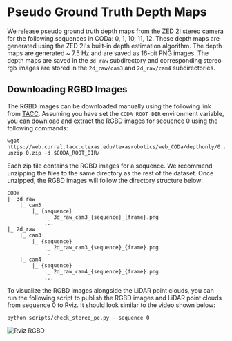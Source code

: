 # Pseudo Ground Truth Depth Maps

We release pseudo ground truth depth maps from the ZED 2I stereo camera for the following sequences in CODa: 0, 1, 10, 11, 12.
These depth maps are generated using the ZED 2I's built-in depth estimation algorithm. The depth maps are generated ~ 7.5 Hz and are saved as 16-bit PNG images. The depth maps are saved in the `3d_raw` subdirectory and corresponding stereo rgb images are stored in the `2d_raw/cam3` and `2d_raw/cam4` subdirectories. 

## Downloading RGBD Images

The RGBD images can be downloaded manually using the following link from [TACC](https://web.corral.tacc.utexas.edu/texasrobotics/web_CODa/depthonly). Assuming you have set the `CODA_ROOT_DIR` environment variable, you can download and extract the RGBD images for sequence 0 using the following commands:

```
wget https://web.corral.tacc.utexas.edu/texasrobotics/web_CODa/depthonly/0.zip
unzip 0.zip -d $CODA_ROOT_DIR/
```

Each zip file contains the RGBD images for a sequence. We recommend unzipping the files to the same directory as the rest of the dataset. Once unzipped, the RGBD images will follow the directory structure below:

```
CODa
|_ 3d_raw
    |_ cam3
        |_ {sequence}
            |_ 3d_raw_cam3_{sequence}_{frame}.png
            ...
|_ 2d_raw
    |_ cam3
        |_ {sequence}
            |_ 2d_raw_cam3_{sequence}_{frame}.png
            ...
    |_ cam4
        |_ {sequence}
            |_ 2d_raw_cam4_{sequence}_{frame}.png
            ...
```

To visualize the RGBD images alongside the LiDAR point clouds, you can run the following script to publish the RGBD images and LiDAR point clouds from sequence 0 to Rviz. It should look similar to the video shown below:

```
python scripts/check_stereo_pc.py --sequence 0
```

![Rviz RGBD](./depthcheck.gif)
